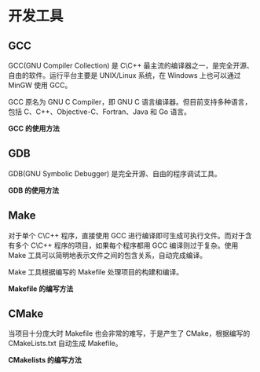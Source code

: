 # 开发工具

## GCC

GCC(GNU Compiler Collection) 是 C\C++ 最主流的编译器之一，是完全开源、自由的软件。运行平台主要是 UNIX/Linux 系统，在 Windows 上也可以通过 MinGW 使用 GCC。

GCC 原名为 GNU C Compiler，即 GNU C 语言编译器。但目前支持多种语言， 包括 C、C++、Objective-C、Fortran、Java 和 Go 语言。

**GCC 的使用方法**

## GDB

GDB(GNU Symbolic Debugger) 是完全开源、自由的程序调试工具。

**GDB 的使用方法**

## Make

对于单个 C\C++ 程序，直接使用 GCC 进行编译即可生成可执行文件。而对于含有多个 C\C++ 程序的项目，如果每个程序都用 GCC 编译则过于复杂。使用 Make 工具可以简明地表示文件之间的包含关系，自动完成编译。

Make 工具根据编写的 Makefile 处理项目的构建和编译。

**Makefile 的编写方法**

## CMake

当项目十分庞大时 Makefile 也会非常的难写，于是产生了 CMake，根据编写的 CMakeLists.txt 自动生成 Makefile。

**CMakelists 的编写方法**

